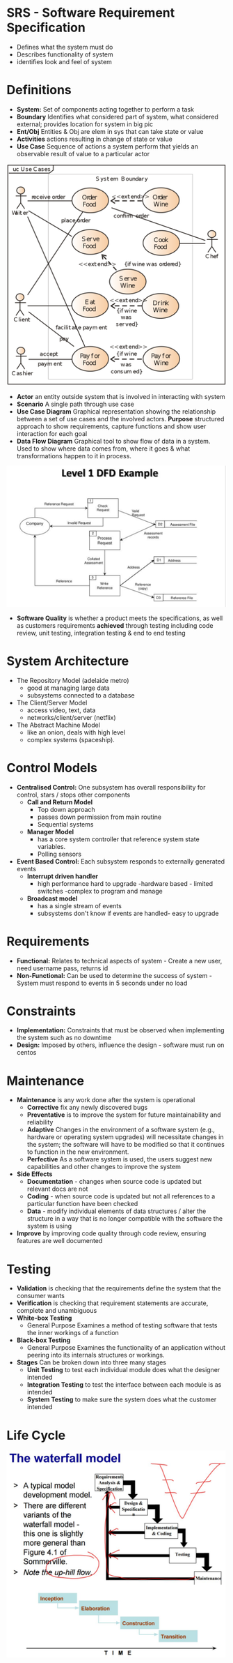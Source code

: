 # SRS - Software Requirement Specification
- Defines what the system must do
- Describes functionality of system
- identifies look and feel of system

# Definitions
- **System:** Set of components acting together to perform a task
- **Boundary** Identifies what considered part of system, what considered external; provides location for system in big pic
- **Ent/Obj** Entities & Obj are elem in sys that can take state or value
- **Activities** actions resulting in change of state or value
- **Use Case** Sequence of actions a system perform that yields an observable result of value to a particular actor

![use case](assets/usecase.png)

- **Actor** an entity outside system that is involved in interacting with system
- **Scenario** A single path through use case
- **Use Case Diagram** Graphical representation showing the relationship between a set of use cases and the involved actors. **Purpose** structured approach to show requirements, capture functions and show user interaction for each goal
- **Data Flow Diagram** Graphical tool to show flow of data in a system. Used to show where data comes from, where it goes & what transformations happen to it in process.

![level 1 dfd](assets/dfd-level1.png)

- **Software Quality** is whether a product meets the specifications, as well as customers requirements **achieved** through testing including code review, unit testing, integration testing & end to end testing

# System Architecture
- The Repository Model  (adelaide metro) 
  - good at managing large data
  - subsystems connected to a database 
- The Client/Server Model
  - access video, text, data
  - networks/client/server (netflix) 
- The Abstract Machine Model
  - like an onion, deals with high level 
  - complex systems (spaceship).

# Control Models
- **Centralised Control:** One subsystem has overall responsibility for control, stars / stops other components
  - **Call and Return Model**
    - Top down approach
    - passes down permission from main routine
    - Sequential systems
  - **Manager Model**
    - has a core system controller that reference system state variables. 
    - Polling sensors
- **Event Based Control:** Each subsystem responds to externally generated events
  - **Interrupt driven handler**
    - high performance hard to upgrade -hardware based - limited switches -complex to program and manage 
  - **Broadcast model**
    - has a single stream of events
    - subsystems don't know if events are handled- easy to upgrade

# Requirements
- **Functional:** Relates to technical aspects of system  - Create a new user, need username pass, returns id
- **Non-Functional:** Can be used to determine the success of system - System must respond to events in 5 seconds under no load

# Constraints
- **Implementation:** Constraints that must be observed when implementing the system such as no downtime
- **Design:** Imposed by others, influence the design - software must run on centos

# Maintenance
- **Maintenance** is any work done after the system is operational
  - **Corrective** fix any newly discovered bugs
  - **Preventative** is to improve the system for future maintainability and reliability
  - **Adaptive** Changes in the environment of a software system (e.g., hardware or operating system upgrades) will necessitate changes in the system; the software will have to be modified so that it continues to function in the new environment.
  - **Perfective** As a software system is used, the users suggest new capabilities and other changes to improve the system 
 - **Side Effects**
   - **Documentation** - changes when source code is updated but relevant docs are not
   - **Coding** - when source code is updated but not all references to a particular function have been checked
   - **Data** - modify individual elements of data structures / alter the structure in a way that is no longer compatible with the software the system is using
- **Improve** by improving code quality through code review, ensuring features are well documented

# Testing
- **Validation** is checking that the requirements define the system that the consumer wants
- **Verification** is checking that requirement statements are accurate, complete and unambiguous
- **White-box Testing**
  - General Purpose  Examines a method of testing software that tests the inner workings of a function
- **Black-box Testing**
    - General Purpose  Examines the functionality of an application without peering into its internals structures or workings.
- **Stages** Can be broken down into three many stages
  - **Unit Testing** to test each individual module does what the designer intended
  - **Integration Testing** to test the interface between each module is as intended
  - **System Testing** to make sure the system does what the customer intended

# Life Cycle
![life cycle model](assets/waterfall.png)